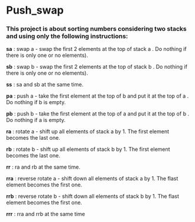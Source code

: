 # Push_swap

<h3> This project is about sorting numbers considering two stacks and using only the following instructions: </h3>

**sa** : swap a - swap the first 2 elements at the top of stack a . Do nothing if there is only one or no elements).

**sb** : swap b - swap the first 2 elements at the top of stack b . Do nothing if there is only one or no elements).

**ss** : sa and sb at the same time.

**pa** : push a - take the first element at the top of b and put it at the top of a . Do nothing if b is empty.

**pb** : push b - take the first element at the top of a and put it at the top of b . Do nothing if a is empty.

**ra** : rotate a - shift up all elements of stack a by 1. The first element becomes the last one.

**rb** : rotate b - shift up all elements of stack b by 1. The first element becomes the last one.

**rr** : ra and rb at the same time.

**rra** : reverse rotate a - shift down all elements of stack a by 1. The flast element becomes the first one.

**rrb** : reverse rotate b - shift down all elements of stack b by 1. The flast element becomes the first one.

**rrr** : rra and rrb at the same time
